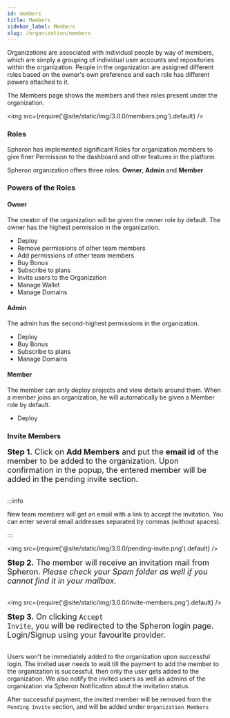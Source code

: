 ```yaml
---
id: members
title: Members
sidebar_label: Members
slug: /organization/members
---
```


Organizations are associated with individual people by way of members, which are simply a grouping of individual user accounts and repositories within the organization. People in the organization are assigned different roles based on the owner's own preference and each role has different powers attached to it.

The Members page shows the members and their roles present under the organization.

<img src={require('@site/static/img/3.0.0/members.png').default} />

### Roles

Spheron has implemented significant Roles for organization members to give finer Permission to the dashboard and other features in the platform.

Spheron organization offers three roles: <b>Owner</b>, <b>Admin</b> and <b>Member</b>

### Powers of the Roles

#### Owner

The creator of the organization will be given the owner role by default. The owner has the highest permission in the organization.

- Deploy
- Remove permissions of other team members
- Add permissions of other team members
- Buy Bonus
- Subscribe to plans
- Invite users to the Organization
- Manage Wallet
- Manage Domains

#### Admin

The admin has the second-highest permissions in the organization.

- Deploy
- Buy Bonus
- Subscribe to plans
- Manage Domains

#### Member

The member can only deploy projects and view details around them. When a member joins an organization, he will automatically be given a Member role by default.

- Deploy

### Invite Members

<font size="4"> <b>Step 1.</b> Click on <b>Add Members</b> and put the <b>email id</b> of the member to be added to the organization. Upon confirmation in the popup, the entered member will be added in the pending invite section.</font> <br/><br/>

:::info

New team members will get an email with a link to accept the invitation. You can enter several email addresses separated by commas (without spaces).

:::

<img src={require('@site/static/img/3.0.0/pending-invite.png').default} />

<font size="4"> <b>Step 2.</b> The member will receive an invitation mail from Spheron. <i>Please check your Spam folder as well if you cannot find it in your mailbox.</i> </font> <br/><br/>

<img src={require('@site/static/img/3.0.0/invite-members.png').default} />

<font size="4"> <b>Step 3.</b> On clicking <code>Accept Invite</code>, you will be redirected to the Spheron login page. Login/Signup using your favourite provider. </font> <br/><br/>

Users won't be immediately added to the organization upon successful login. The invited user needs to wait till the payment to add the member to the organization is successful, then only the user gets added to the organization.
We also notify the invited users as well as admins of the organization via Spheron Notification about the invitation status.

After successful payment, the invited member will be removed from the `Pending Invite` section, and will be added under `Organization Members`
